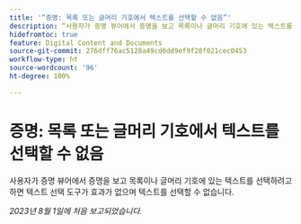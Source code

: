 ```yaml
---
title: '“증명: 목록 또는 글머리 기호에서 텍스트를 선택할 수 없음”'
description: “사용자가 증명 뷰어에서 증명을 보고 목록이나 글머리 기호에 있는 텍스트를 선택하려고 하면 텍스트 선택 도구가 효과가 없으며 텍스트를 선택할 수 없습니다.”
hidefromtoc: true
feature: Digital Content and Documents
source-git-commit: 276dff76ac5128a49cd0dd9ef9f28f021cec0453
workflow-type: ht
source-wordcount: '96'
ht-degree: 100%

---
```



# 증명: 목록 또는 글머리 기호에서 텍스트를 선택할 수 없음

<!--WF and WFP TOCs-->

사용자가 증명 뷰어에서 증명을 보고 목록이나 글머리 기호에 있는 텍스트를 선택하려고 하면 텍스트 선택 도구가 효과가 없으며 텍스트를 선택할 수 없습니다.

_2023년 8월 1일에 처음 보고되었습니다._

